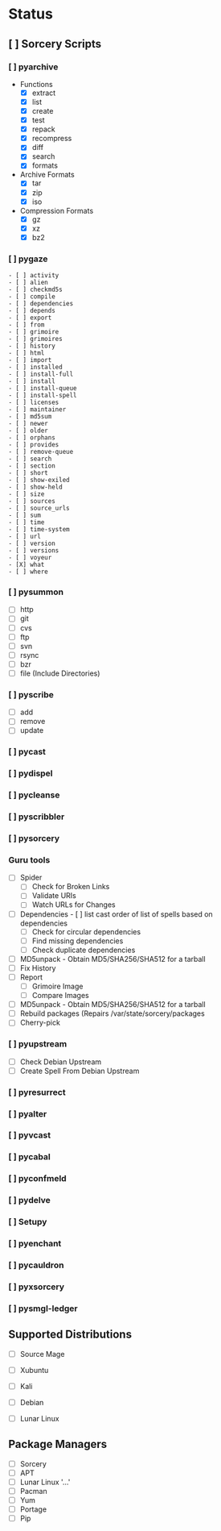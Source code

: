 # Status

## [ ] Sorcery Scripts

### [ ] pyarchive
  - Functions
    - [X] extract
    - [X] list
    - [X] create
    - [X] test
    - [X] repack
    - [X] recompress
    - [X] diff
    - [X] search
    - [X] formats
  - Archive Formats
    - [X] tar
    - [X] zip
    - [X] iso
  - Compression Formats
    - [X] gz
    - [X] xz
    - [X] bz2

### [ ] pygaze
    - [ ] activity
    - [ ] alien
    - [ ] checkmd5s
    - [ ] compile
    - [ ] dependencies
    - [ ] depends
    - [ ] export
    - [ ] from
    - [ ] grimoire
    - [ ] grimoires
    - [ ] history
    - [ ] html
    - [ ] import
    - [ ] installed
    - [ ] install-full
    - [ ] install
    - [ ] install-queue
    - [ ] install-spell
    - [ ] licenses
    - [ ] maintainer
    - [ ] md5sum
    - [ ] newer
    - [ ] older
    - [ ] orphans
    - [ ] provides
    - [ ] remove-queue
    - [ ] search
    - [ ] section
    - [ ] short
    - [ ] show-exiled
    - [ ] show-held
    - [ ] size
    - [ ] sources
    - [ ] source_urls
    - [ ] sum
    - [ ] time
    - [ ] time-system
    - [ ] url
    - [ ] version
    - [ ] versions
    - [ ] voyeur
    - [X] what
    - [ ] where
  
### [ ] pysummon
  - [ ] http
  - [ ] git
  - [ ] cvs
  - [ ] ftp
  - [ ] svn
  - [ ] rsync
  - [ ] bzr
  - [ ] file (Include Directories)
  
### [ ] pyscribe
  - [ ] add
  - [ ] remove
  - [ ] update  
 
### [ ] pycast

### [ ] pydispel

### [ ] pycleanse

### [ ] pyscribbler

### [ ] pysorcery

### Guru tools
  - [ ] Spider
    - [ ] Check for Broken Links
    - [ ] Validate URIs
    - [ ] Watch URLs for Changes
  - [ ] Dependencies
        - [ ] list cast order of list of spells based on dependencies
	- [ ] Check for circular dependencies
	- [ ] Find missing dependencies
	- [ ] Check duplicate dependencies
  - [ ] MD5unpack - Obtain MD5/SHA256/SHA512 for a tarball
  - [ ] Fix History
  - [ ] Report
    - [ ] Grimoire Image
    - [ ] Compare Images
  - [ ] MD5unpack - Obtain MD5/SHA256/SHA512 for a tarball
  - [ ] Rebuild packages (Repairs /var/state/sorcery/packages
  - [ ] Cherry-pick

### [ ] pyupstream
  - [ ] Check Debian Upstream
  - [ ] Create Spell From Debian Upstream

### [ ] pyresurrect

### [ ] pyalter

### [ ] pyvcast

### [ ] pycabal

### [ ] pyconfmeld

### [ ] pydelve

### [ ] Setupy

### [ ] pyenchant

### [ ] pycauldron

### [ ] pyxsorcery

### [ ] pysmgl-ledger


## Supported Distributions
- [ ] Source Mage
- [ ] Xubuntu
- [ ] Kali
- [ ] Debian
- [ ] Lunar Linux


## Package Managers
- [ ] Sorcery
- [ ] APT
- [ ] Lunar Linux '...'
- [ ] Pacman
- [ ] Yum
- [ ] Portage
- [ ] Pip
